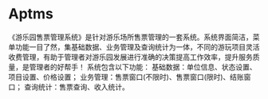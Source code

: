 # Aptms
 《游乐园售票管理系统》是针对游乐场所售票管理的一套系统。系统界面简洁，菜单功能一目了然，集基础数据、业务管理及查询统计为一体，不同的游玩项目灵活收费管理，有助于管理者对游乐园发展进行准确的决策提高工作效率，提升服务质量，是管理者的好帮手！ 系统包含以下功能： 基础数据：单位信息、状态设置、项目设置、价格设置； 业务管理：售票窗口(不限时)、售票窗口(限时)、结账窗口； 查询统计：售票查询、收入统计。
